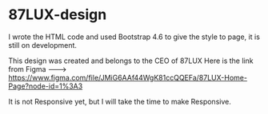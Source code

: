 # 87LUX-design

I wrote the HTML code and used Bootstrap 4.6 to give the style to page, it is still on development.

This design was created and belongs to the CEO of 87LUX
Here is the link from Figma ---> https://www.figma.com/file/JMiG6AAf44WgK81ccQQEFa/87LUX-Home-Page?node-id=1%3A3

It is not Responsive yet, but I will take the time to make Responsive.
